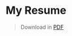# My Resume
> Download in [PDF](https://cdn.rawgit.com/safareli/resume/master/Irakli%20saparishvili%20resume.pdf)

